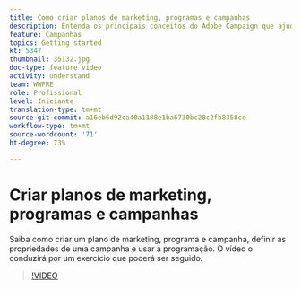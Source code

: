 ```yaml
---
title: Como criar planos de marketing, programas e campanhas
description: Entenda os principais conceitos do Adobe Campaign que ajudam a planejar, executar e mensurar com eficácia as campanhas de marketing entre canais.
feature: Campanhas
topics: Getting started
kt: 5347
thumbnail: 35132.jpg
doc-type: feature video
activity: understand
team: WWFRE
role: Profissional
level: Iniciante
translation-type: tm+mt
source-git-commit: a16eb6d92ca40a1188e1ba6730bc28c2fb8358ce
workflow-type: tm+mt
source-wordcount: '71'
ht-degree: 73%

---
```



# Criar planos de marketing, programas e campanhas

Saiba como criar um plano de marketing, programa e campanha, definir as propriedades de uma campanha e usar a programação.
O vídeo o conduzirá por um exercício que poderá ser seguido.

>[!VIDEO](https://video.tv.adobe.com/v/35132?quality=12)
